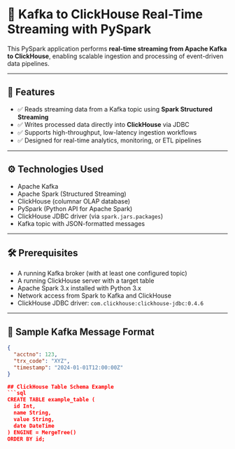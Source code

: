 # 📡 Kafka to ClickHouse Real-Time Streaming with PySpark

This PySpark application performs **real-time streaming from Apache Kafka to ClickHouse**, enabling scalable ingestion and processing of event-driven data pipelines.

---

## 🚀 Features

- ✅ Reads streaming data from a Kafka topic using **Spark Structured Streaming**
- ✅ Writes processed data directly into **ClickHouse** via JDBC
- ✅ Supports high-throughput, low-latency ingestion workflows
- ✅ Designed for real-time analytics, monitoring, or ETL pipelines

---

## ⚙️ Technologies Used

- Apache Kafka
- Apache Spark (Structured Streaming)
- ClickHouse (columnar OLAP database)
- PySpark (Python API for Apache Spark)
- ClickHouse JDBC driver (via `spark.jars.packages`)
- Kafka topic with JSON-formatted messages

---

## 🛠️ Prerequisites

- A running Kafka broker (with at least one configured topic)
- A running ClickHouse server with a target table
- Apache Spark 3.x installed with Python 3.x
- Network access from Spark to Kafka and ClickHouse
- ClickHouse JDBC driver: `com.clickhouse:clickhouse-jdbc:0.4.6`

---

## 🧪 Sample Kafka Message Format

```json
{
  "acctno": 123,
  "trx_code": "XYZ",
  "timestamp": "2024-01-01T12:00:00Z"
}

## ClickHouse Table Schema Example
```sql
CREATE TABLE example_table (
  id Int,
  name String,
  value String,
  date DateTime
) ENGINE = MergeTree()
ORDER BY id;
```
